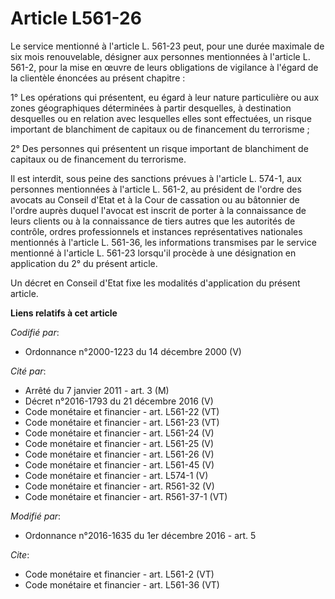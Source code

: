 # Article L561-26

Le service mentionné à l'article L. 561-23 peut, pour une durée maximale de six mois renouvelable, désigner aux personnes
mentionnées à l'article L. 561-2, pour la mise en œuvre de leurs obligations de vigilance à l'égard de la clientèle énoncées
au présent chapitre : 

1° Les opérations qui présentent, eu égard à leur nature particulière ou aux zones géographiques déterminées à partir
desquelles, à destination desquelles ou en relation avec lesquelles elles sont effectuées, un risque important de blanchiment
de capitaux ou de financement du terrorisme ; 

2° Des personnes qui présentent un risque important de blanchiment de capitaux ou de financement du terrorisme. 

Il est interdit, sous peine des sanctions prévues à l'article L. 574-1, aux personnes mentionnées à l'article L. 561-2, au
président de l'ordre des avocats au Conseil d'Etat et à la Cour de cassation ou au bâtonnier de l'ordre auprès duquel
l'avocat est inscrit de porter à la connaissance de leurs clients ou à la connaissance de tiers autres que les autorités de
contrôle, ordres professionnels et instances représentatives nationales mentionnés à l'article L. 561-36, les informations
transmises par le service mentionné à l'article L. 561-23 lorsqu'il procède à une désignation en application du 2° du présent
article. 

Un décret en Conseil d'Etat fixe les modalités d'application du présent article.

**Liens relatifs à cet article**

_Codifié par_:

  - Ordonnance n°2000-1223 du 14 décembre 2000 (V)

_Cité par_:

  - Arrêté du 7 janvier 2011 - art. 3 (M)
  - Décret n°2016-1793 du 21 décembre 2016 (V)
  - Code monétaire et financier - art. L561-22 (VT)
  - Code monétaire et financier - art. L561-23 (VT)
  - Code monétaire et financier - art. L561-24 (V)
  - Code monétaire et financier - art. L561-25 (V)
  - Code monétaire et financier - art. L561-26 (V)
  - Code monétaire et financier - art. L561-45 (V)
  - Code monétaire et financier - art. L574-1 (V)
  - Code monétaire et financier - art. R561-32 (V)
  - Code monétaire et financier - art. R561-37-1 (VT)

_Modifié par_:

  - Ordonnance n°2016-1635 du 1er décembre 2016 - art. 5

_Cite_:

  - Code monétaire et financier - art. L561-2 (VT)
  - Code monétaire et financier - art. L561-36 (VT)
